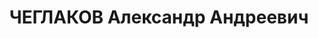 ---
title: ЧЕГЛАКОВ Александр Андреевич
description: '1895 г.р., русский, б/п, пом. нач. 2 отдела штаба КВО, майор. Награды:
  орден Красной Звезды 16.08.1936.

  Арестован 03.09.1937. Приговор: ВК ВС СССР 20.11.1937 - ВМН, расстрелян 21.11.1937,
  Киев.

  Реабилитирован 28.09.1957'
---
